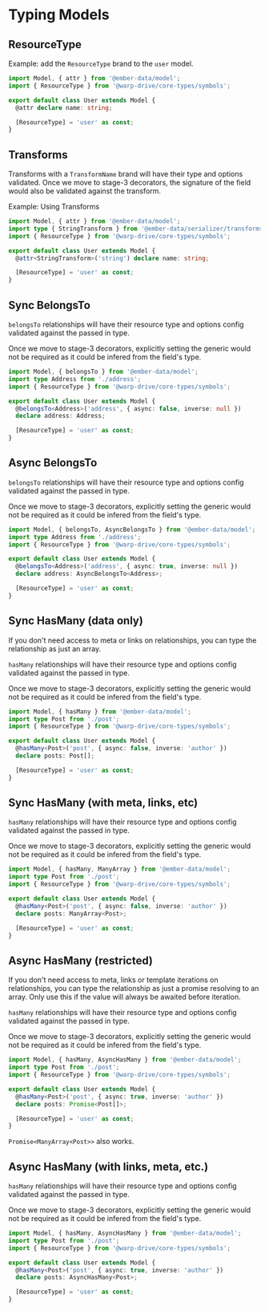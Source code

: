 # Typing Models

## ResourceType

Example: add the `ResourceType` brand to the `user` model.

```ts
import Model, { attr } from '@ember-data/model';
import { ResourceType } from '@warp-drive/core-types/symbols';

export default class User extends Model {
  @attr declare name: string;

  [ResourceType] = 'user' as const;
}
```

## Transforms

Transforms with a `TransformName` brand will have their type and options validated. Once we move to stage-3 decorators, the signature of the field would also be validated against the transform.

Example: Using Transforms

```ts
import Model, { attr } from '@ember-data/model';
import type { StringTransform } from '@ember-data/serializer/transforms';
import { ResourceType } from '@warp-drive/core-types/symbols';

export default class User extends Model {
  @attr<StringTransform>('string') declare name: string;

  [ResourceType] = 'user' as const;
}
```

## Sync BelongsTo

`belongsTo` relationships will have their resource type and options config validated against the passed in type.

Once we move to stage-3 decorators, explicitly setting the generic would not be required as it could be infered from the field's type.

```ts
import Model, { belongsTo } from '@ember-data/model';
import type Address from './address';
import { ResourceType } from '@warp-drive/core-types/symbols';

export default class User extends Model {
  @belongsTo<Address>('address', { async: false, inverse: null })
  declare address: Address;

  [ResourceType] = 'user' as const;
}
```

## Async BelongsTo

`belongsTo` relationships will have their resource type and options config validated against the passed in type.

Once we move to stage-3 decorators, explicitly setting the generic would not be required as it could be infered from the field's type.

```ts
import Model, { belongsTo, AsyncBelongsTo } from '@ember-data/model';
import type Address from './address';
import { ResourceType } from '@warp-drive/core-types/symbols';

export default class User extends Model {
  @belongsTo<Address>('address', { async: true, inverse: null })
  declare address: AsyncBelongsTo<Address>;

  [ResourceType] = 'user' as const;
}
```

## Sync HasMany (data only)

If you don't need access to meta or links on relationships, you can type the relationship as just an array.

`hasMany` relationships will have their resource type and options config validated against the passed in type.

Once we move to stage-3 decorators, explicitly setting the generic would not be required as it could be infered from the field's type.

```ts
import Model, { hasMany } from '@ember-data/model';
import type Post from './post';
import { ResourceType } from '@warp-drive/core-types/symbols';

export default class User extends Model {
  @hasMany<Post>('post', { async: false, inverse: 'author' })
  declare posts: Post[];

  [ResourceType] = 'user' as const;
}
```

## Sync HasMany (with meta, links, etc)

`hasMany` relationships will have their resource type and options config validated against the passed in type.

Once we move to stage-3 decorators, explicitly setting the generic would not be required as it could be infered from the field's type.

```ts
import Model, { hasMany, ManyArray } from '@ember-data/model';
import type Post from './post';
import { ResourceType } from '@warp-drive/core-types/symbols';

export default class User extends Model {
  @hasMany<Post>('post', { async: false, inverse: 'author' })
  declare posts: ManyArray<Post>;

  [ResourceType] = 'user' as const;
}
```

## Async HasMany (restricted)

If you don't need access to meta, links or template iterations on relationships, you can type the relationship as just a promise resolving to an array. Only use this if the value
will always be awaited before iteration.

`hasMany` relationships will have their resource type and options config validated against the passed in type.

Once we move to stage-3 decorators, explicitly setting the generic would not be required as it could be infered from the field's type.

```ts
import Model, { hasMany, AsyncHasMany } from '@ember-data/model';
import type Post from './post';
import { ResourceType } from '@warp-drive/core-types/symbols';

export default class User extends Model {
  @hasMany<Post>('post', { async: true, inverse: 'author' })
  declare posts: Promise<Post[]>;

  [ResourceType] = 'user' as const;
}
```

`Promise<ManyArray<Post>>` also works.

## Async HasMany (with links, meta, etc.)

`hasMany` relationships will have their resource type and options config validated against the passed in type.

Once we move to stage-3 decorators, explicitly setting the generic would not be required as it could be infered from the field's type.

```ts
import Model, { hasMany, AsyncHasMany } from '@ember-data/model';
import type Post from './post';
import { ResourceType } from '@warp-drive/core-types/symbols';

export default class User extends Model {
  @hasMany<Post>('post', { async: true, inverse: 'author' })
  declare posts: AsyncHasMany<Post>;

  [ResourceType] = 'user' as const;
}
```
